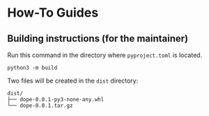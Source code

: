 # How-To Guides

## Building instructions (for the maintainer)

Run this command in the directory where `pyproject.toml` is located.
```
python3 -m build
```
Two files will be created in the `dist` directory:
```
dist/
├── dope-0.0.1-py3-none-any.whl
└── dope-0.0.1.tar.gz
```
